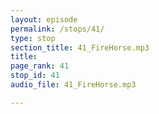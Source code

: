 ```yaml
---
layout: episode
permalink: /stops/41/
type: stop
section_title: 41_FireHorse.mp3
title: 
page_rank: 41
stop_id: 41
audio_file: 41_FireHorse.mp3

---
```

